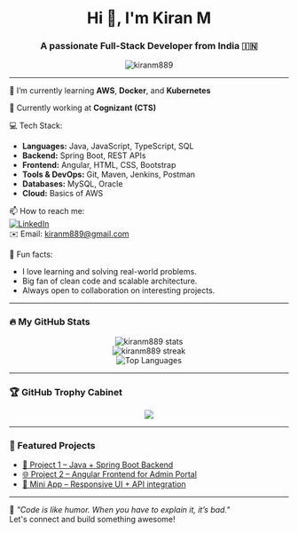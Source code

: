 <h1 align="center">Hi 👋, I'm Kiran M</h1>
<h3 align="center">A passionate Full-Stack Developer from India 🇮🇳</h3>

<p align="center">
  <img src="https://komarev.com/ghpvc/?username=kiranm889&label=Profile%20views&color=0e75b6&style=flat" alt="kiranm889" />
</p>

---

🌱 I’m currently learning **AWS**, **Docker**, and **Kubernetes**

💼 Currently working at **Cognizant (CTS)**

💻 Tech Stack:
- **Languages:** Java, JavaScript, TypeScript, SQL
- **Backend:** Spring Boot, REST APIs
- **Frontend:** Angular, HTML, CSS, Bootstrap
- **Tools & DevOps:** Git, Maven, Jenkins, Postman
- **Databases:** MySQL, Oracle
- **Cloud:** Basics of AWS

📫 How to reach me:  
[![LinkedIn](https://img.shields.io/badge/-LinkedIn-blue?style=flat&logo=Linkedin&logoColor=white)](https://www.linkedin.com/in/kiranm889/)  
✉️ Email: kiranm889@gmail.com

📌 Fun facts:
- I love learning and solving real-world problems.
- Big fan of clean code and scalable architecture.
- Always open to collaboration on interesting projects.

---

### 🔥 My GitHub Stats

<p align="center">
  <img src="https://github-readme-stats.vercel.app/api?username=kiranm889&show_icons=true&theme=radical" alt="kiranm889 stats" />
  <br />
  <img src="https://github-readme-streak-stats.herokuapp.com/?user=kiranm889&theme=radical" alt="kiranm889 streak" />
  <br />
  <img src="https://github-readme-stats.vercel.app/api/top-langs/?username=kiranm889&layout=compact&theme=radical" alt="Top Languages" />
</p>

---

### 🏆 GitHub Trophy Cabinet

<p align="center">
  <img src="https://github-profile-trophy.vercel.app/?username=kiranm889&theme=monokai&row=1&column=7" />
</p>

---

### 🚀 Featured Projects
<!-- Add links to pinned repos or cool projects -->

- [🔧 Project 1 – Java + Spring Boot Backend](#)
- [🌐 Project 2 – Angular Frontend for Admin Portal](#)
- [📱 Mini App – Responsive UI + API integration](#)

---

📌 _"Code is like humor. When you have to explain it, it’s bad."_  
Let's connect and build something awesome!

